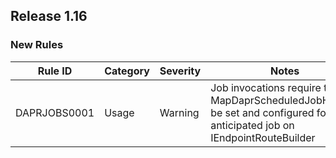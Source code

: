﻿## Release 1.16

### New Rules

Rule ID | Category | Severity | Notes
--------|----------|----------|--------------------
DAPRJOBS0001| Usage    | Warning  | Job invocations require the MapDaprScheduledJobHandler be set and configured for each anticipated job on IEndpointRouteBuilder